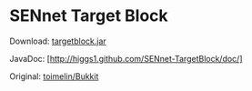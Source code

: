 SENnet Target Block
===========

Download: [targetblock.jar](/Higgs1/SENnet-TargetBlock/raw/master/dist/targetblock.jar "targetblock.jar")

JavaDoc: [http://higgs1.github.com/SENnet-TargetBlock/doc/]

Original: [toimelin/Bukkit](https://github.com/toimelin/Bukkit/blob/master/src/main/java/org/bukkit/TargetBlock.java)
